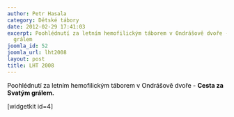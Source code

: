```yaml
---
author: Petr Hasala
category: Dětské tábory
date: 2012-02-29 17:41:03
excerpt: Poohlédnutí za letním hemofilickým táborem v Ondrášově dvoře - Cesta za Svatým
  grálem
joomla_id: 52
joomla_url: lht2008
layout: post
title: LHT 2008
---
```


<p>
 <span style="color: #000000;">
  Poohlédnutí za letním hemofilickým táborem v Ondrášově dvoře -
  <strong>
   Cesta za Svatým grálem.
  </strong>
 </span>
</p>
<p>
 [widgetkit id=4]
</p>